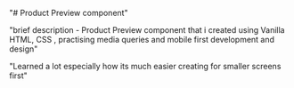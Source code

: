 
"# Product Preview component"


"brief description - Product Preview component that i created using Vanilla HTML, CSS , practising media queries and mobile first development and design"

"Learned a lot especially how its much easier creating for smaller screens first"

